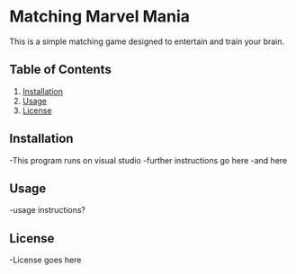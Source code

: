 <h1> Matching Marvel Mania</h1>

This is a simple matching game designed to entertain and train your brain. 

<h2>Table of Contents</h2>

1. [Installation](#installation)
2. [Usage](#usage)
3. [License](#license)

<h2>Installation</h2>

-This program runs on visual studio 
-further instructions go here
-and here

<h2>Usage</h2>

-usage instructions? 

<h2>License</h2>

-License goes here
